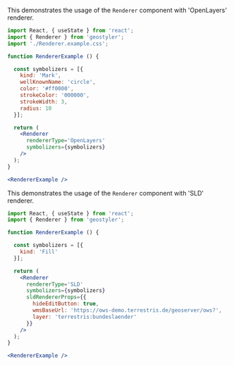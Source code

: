 <!--
 * Released under the BSD 2-Clause License
 *
 * Copyright © 2021-present, terrestris GmbH & Co. KG and GeoStyler contributors
 * All rights reserved.
 *
 * Redistribution and use in source and binary forms, with or without
 * modification, are permitted provided that the following conditions are met:
 *
 * * Redistributions of source code must retain the above copyright notice,
 *   this list of conditions and the following disclaimer.
 *
 * * Redistributions in binary form must reproduce the above copyright notice,
 *   this list of conditions and the following disclaimer in the documentation
 *   and/or other materials provided with the distribution.
 *
 * THIS SOFTWARE IS PROVIDED BY THE COPYRIGHT HOLDERS AND CONTRIBUTORS "AS IS"
 * AND ANY EXPRESS OR IMPLIED WARRANTIES, INCLUDING, BUT NOT LIMITED TO, THE
 * IMPLIED WARRANTIES OF MERCHANTABILITY AND FITNESS FOR A PARTICULAR PURPOSE
 * ARE DISCLAIMED. IN NO EVENT SHALL THE COPYRIGHT HOLDER OR CONTRIBUTORS BE
 * LIABLE FOR ANY DIRECT, INDIRECT, INCIDENTAL, SPECIAL, EXEMPLARY, OR
 * CONSEQUENTIAL DAMAGES (INCLUDING, BUT NOT LIMITED TO, PROCUREMENT OF
 * SUBSTITUTE GOODS OR SERVICES; LOSS OF USE, DATA, OR PROFITS; OR BUSINESS
 * INTERRUPTION) HOWEVER CAUSED AND ON ANY THEORY OF LIABILITY, WHETHER IN
 * CONTRACT, STRICT LIABILITY, OR TORT (INCLUDING NEGLIGENCE OR OTHERWISE)
 * ARISING IN ANY WAY OUT OF THE USE OF THIS SOFTWARE, EVEN IF ADVISED OF THE
 * POSSIBILITY OF SUCH DAMAGE.
 *
-->

This demonstrates the usage of the `Renderer` component with 'OpenLayers' renderer.

```jsx
import React, { useState } from 'react';
import { Renderer } from 'geostyler';
import './Renderer.example.css';

function RendererExample () {

  const symbolizers = [{
    kind: 'Mark',
    wellKnownName: 'circle',
    color: '#ff0000',
    strokeColor: '000000',
    strokeWidth: 3,
    radius: 10
  }];

  return (
    <Renderer
      rendererType='OpenLayers'
      symbolizers={symbolizers}
    />
  );
}

<RendererExample />
```

This demonstrates the usage of the `Renderer` component with 'SLD' renderer.

```jsx
import React, { useState } from 'react';
import { Renderer } from 'geostyler';

function RendererExample () {

  const symbolizers = [{
    kind: 'Fill'
  }];

  return (
    <Renderer
      rendererType='SLD'
      symbolizers={symbolizers}
      sldRendererProps={{
        hideEditButton: true,
        wmsBaseUrl: 'https://ows-demo.terrestris.de/geoserver/ows?',
        layer: 'terrestris:bundeslaender'
      }}
    />
  );
}

<RendererExample />
```
